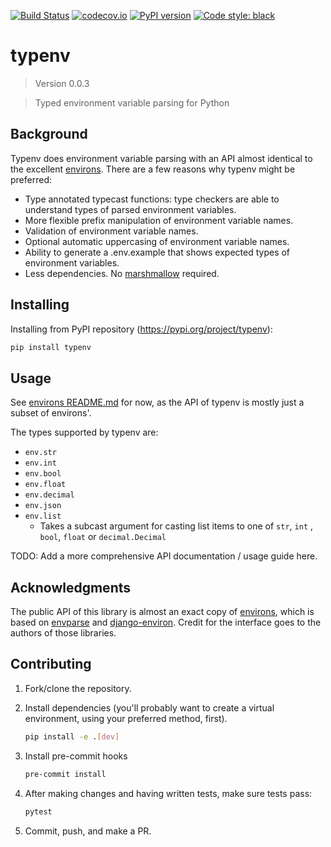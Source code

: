 [![Build Status](https://travis-ci.com/hukkinj1/typenv.svg?branch=master)](https://travis-ci.com/hukkinj1/typenv)
[![codecov.io](https://codecov.io/gh/hukkinj1/typenv/branch/master/graph/badge.svg)](https://codecov.io/gh/hukkinj1/typenv)
[![PyPI version](https://badge.fury.io/py/typenv.svg)](https://badge.fury.io/py/typenv)
[![Code style: black](https://img.shields.io/badge/code%20style-black-000000.svg)](https://github.com/psf/black)
# typenv

<!--- Don't edit the version line below manually. Let bump2version do it for you. -->
> Version 0.0.3

> Typed environment variable parsing for Python

## Background
Typenv does environment variable parsing with an API almost identical to the excellent [environs](https://github.com/sloria/environs). There are a few reasons why typenv might be preferred:
- Type annotated typecast functions: type checkers are able to understand types of parsed environment variables.
- More flexible prefix manipulation of environment variable names.
- Validation of environment variable names.
- Optional automatic uppercasing of environment variable names.
- Ability to generate a .env.example that shows expected types of environment variables.
- Less dependencies. No [marshmallow](https://github.com/marshmallow-code/marshmallow) required.

## Installing
Installing from PyPI repository (https://pypi.org/project/typenv):
```bash
pip install typenv
```

## Usage
See [environs README.md](https://github.com/sloria/environs/blob/master/README.md) for now, as the API of typenv is mostly just a subset of environs'.

The types supported by typenv are:
* `env.str`
* `env.int`
* `env.bool`
* `env.float`
* `env.decimal`
* `env.json`
* `env.list`
    * Takes a subcast argument for casting list items to one of `str`, `int` , `bool`, `float` or `decimal.Decimal`

TODO: Add a more comprehensive API documentation / usage guide here.

## Acknowledgments
The public API of this library is almost an exact copy of [environs](https://github.com/sloria/environs), which is based on [envparse](https://github.com/rconradharris/envparse) and [django-environ](https://github.com/joke2k/django-environ). Credit for the interface goes to the authors of those libraries.

## Contributing
1. Fork/clone the repository.

1. Install dependencies (you'll probably want to create a virtual environment, using your preferred method, first).
    ```bash
    pip install -e .[dev]
    ```

1. Install pre-commit hooks
    ```bash
    pre-commit install
    ```

1. After making changes and having written tests, make sure tests pass:
    ```bash
    pytest
    ```

1. Commit, push, and make a PR.

